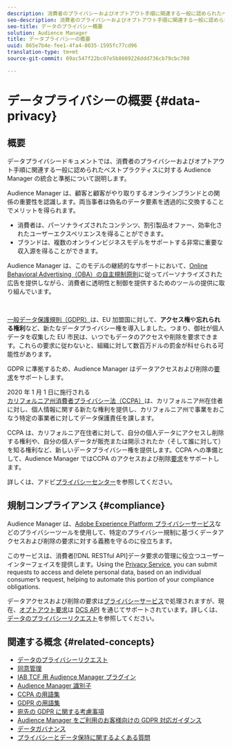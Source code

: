 ```yaml
---
description: 消費者のプライバシーおよびオプトアウト手順に関連する一般に認められたベストプラクティスに対する Audience Manager の統合と準拠について説明します。
seo-description: 消費者のプライバシーおよびオプトアウト手順に関連する一般に認められたベストプラクティスに対する Audience Manager の統合と準拠について説明します。
seo-title: データのプライバシー概要
solution: Audience Manager
title: データプライバシーの概要
uuid: 865e7b4e-fee1-4fa4-8035-1595fc77cd96
translation-type: tm+mt
source-git-commit: 09ac547f22bc07e5b8609226ddd736cb79cbc700

---
```



# データプライバシーの概要 {#data-privacy}

## 概要

データプライバシードキュメントでは、消費者のプライバシーおよびオプトアウト手順に関連する一般に認められたベストプラクティスに対する Audience Manager の統合と準拠について説明します。

Audience Manager は、顧客と顧客がやり取りするオンラインブランドとの関係の重要性を認識します。両当事者は偽名のデータ要素を透過的に交換することでメリットを得られます。

* 消費者は、パーソナライズされたコンテンツ、割引製品オファー、効率化されたユーザーエクスペリエンスを得ることができます。
* ブランドは、複数のオンラインビジネスモデルをサポートする非常に重要な収入源を得ることができます。

Audience Manager は、このモデルの継続的なサポートにおいて、[Online Behavioral Advertising（OBA）の自主規制原則](https://www.iab.com/news/self-regulatory-principles-for-online-behavioral-advertising/)に従ってパーソナライズされた広告を提供しながら、消費者に透明性と制御を提供するためのツールの提供に取り組んでいます。

 

[一般データ保護規則（GDPR）](https://eugdpr.org/)は、EU 加盟国に対して、**アクセス権**&#x200B;や&#x200B;**忘れられる権利**&#x200B;など、新たなデータプライバシー権を導入しました。つまり、御社が個人データを収集した EU 市民は、いつでもデータのアクセスや削除を要求できます。これらの要求に従わないと、組織に対して数百万ドルの罰金が科せられる可能性があります。

GDPR に準拠するため、Audience Manager はデータアクセスおよび削除の[要求](data-privacy-requests.md)をサポートします。

2020 年 1 月 1 日に施行される[カリフォルニア州消費者プライバシー法（CCPA）](https://www.caprivacy.org/about)は、カリフォルニア州在住者に対し、個人情報に関する新たな権利を提供し、カリフォルニア州で事業をおこなう特定の事業者に対してデータ保護責任を課します。

CCPA は、カリフォルニア在住者に対して、自分の個人データにアクセスし削除する権利や、自分の個人データが販売または開示されたか（そして誰に対して）を知る権利など、新しいデータプライバシー権を提供します。CCPA への準備として、Audience Manager ではCCPA のアクセスおよび削除[要求](data-privacy-requests.md)をサポートします。

詳しくは、アドビ[プライバシーセンター](https://www.adobe.com/privacy/opt-out.html)を参照してください。

## 規制コンプライアンス {#compliance}

Audience Manager は、[Adobe Experience Platform プライバシーサービス](https://www.adobe.io/apis/experienceplatform/home/services/privacy-service.html)などのプライバシーツールを使用して、特定のプライバシー規制に基づくデータアクセスおよび削除の要求に対する義務を守るのに役立ちます。

このサービスは、消費者[!DNL RESTful API]データ要求の管理に役立つユーザーインターフェイスを提供します。Using the [Privacy Service](https://www.adobe.io/apis/experienceplatform/home/services/privacy-service.html), you can submit requests to access and delete personal data, based on an individual consumer’s request, helping to automate this portion of your compliance obligations.

データアクセスおよび削除の要求は[プライバシーサービス](https://www.adobe.io/apis/experienceplatform/home/services/privacy-service.html)で処理されますが、現在、[オプトアウト要求](data-privacy-requests.md#opt-out-requests)は [DCS API](../../api/dcs-intro/dcs-api-reference/dcs-api-reference-overview.md) を通じてサポートされています。詳しくは、[データのプライバシーリクエスト](data-privacy-requests.md)を参照してください。

## 関連する概念 {#related-concepts}

* [データのプライバシーリクエスト](data-privacy-requests.md)
* [同意管理](data-privacy-consent.md)
* [IAB TCF 用 Audience Manager プラグイン](aam-iab-plugin.md)
* [Audience Manager 識別子](data-privacy-ids.md)
* [CCPA の用語集](aam-ccpa-glossary.md)
* [GDPR の用語集](aam-gdpr-glossary.md)
* [宛先の GDPR に関する考慮事項](aam-gdpr-partners.md)
* [Audience Manager をご利用のお客様向けの GDPR 対応ガイダンス](aam-gdpr-readiness.md)
* [データガバナンス](data-governance.md)
* [プライバシーとデータ保持に関するよくある質問](../../faq/faq-privacy.md)